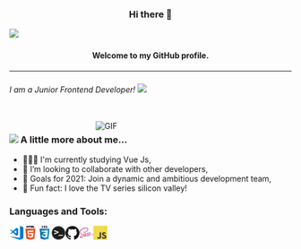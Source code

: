 ### <p align="center">Hi there 👋</p>
![](https://github.com/halfrost/halfrost/blob/master/icons/header_.png)
#### <p align="center">Welcome to my GitHub profile.</p>

---

### <p align="center">
 <em>I am a Junior Frontend Developer!
  <img src="https://media.giphy.com/media/WUlplcMpOCEmTGBtBW/giphy.gif" width="30">
 </em>
</p>
<!-- [![Telegram Badge](https://img.shields.io/badge/-Telegram-1ca0f1?style=flat-square&labelColor=1ca0f1&logo=telegram&logoColor=white&link=https://t.me/omarovfrontend)](https://t.me/omarovfrontend)
[![Linkedin Badge](https://img.shields.io/badge/-LinkedIn-blue?style=flat-square&logo=Linkedin&logoColor=white&link=https://www.linkedin.com/in/omarovfrontend/)] -->
<br/>
<br/>

<img align="right" alt="GIF" width="350" src="https://media.giphy.com/media/L8K62iTDkzGX6/giphy.gif"/>

### <img src="https://media.giphy.com/media/VgCDAzcKvsR6OM0uWg/giphy.gif" width="50"> A little more about me...

- 👨🏻‍💻 I'm currently studying Vue Js,
- 🤝 I’m looking to collaborate with other developers,
- 🎯 Goals for 2021: Join a dynamic and ambitious development team,
- 🤫 Fun fact: I love the TV series silicon valley!

### Languages and Tools:

<img align="left" alt="VSCode" width="25px" src="https://raw.githubusercontent.com/github/explore/80688e429a7d4ef2fca1e82350fe8e3517d3494d/topics/visual-studio-code/visual-studio-code.png"/>
<img align="left" alt="HTML5" width="25px" src="https://raw.githubusercontent.com/github/explore/80688e429a7d4ef2fca1e82350fe8e3517d3494d/topics/html/html.png"/>
<img align="left" alt="CSS3" width="25px" src="https://raw.githubusercontent.com/github/explore/80688e429a7d4ef2fca1e82350fe8e3517d3494d/topics/css/css.png"/>
<img align="left" alt="Terminal" width="25px" src="https://raw.githubusercontent.com/github/explore/80688e429a7d4ef2fca1e82350fe8e3517d3494d/topics/terminal/terminal.png"/>
<img align="left" alt="GitHub" width="25px" src="https://raw.githubusercontent.com/github/explore/78df643247d429f6cc873026c0622819ad797942/topics/github/github.png"/>
<img align="left" alt="Sass" width="25px" src="https://raw.githubusercontent.com/github/explore/80688e429a7d4ef2fca1e82350fe8e3517d3494d/topics/sass/sass.png"/>
<img align="left" alt="JavaScript" width="25px" src="https://raw.githubusercontent.com/github/explore/80688e429a7d4ef2fca1e82350fe8e3517d3494d/topics/javascript/javascript.png"/>
<br/>

<!--
**omarovfrontend/omarovfrontend** is a ✨ _special_ ✨ repository because its `README.md` (this file) appears on your GitHub profile.

Here are some ideas to get you started:

- 🔭 I’m currently working on ...
- 🌱 I’m currently learning ...
- 👯 I’m looking to collaborate on ...
- 🤔 I’m looking for help with ...
- 💬 Ask me about ...
- 📫 How to reach me: ...
- 😄 Pronouns: ...
- ⚡ Fun fact: ...
-->

